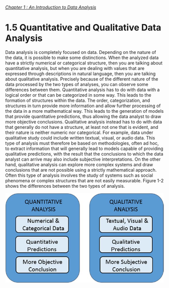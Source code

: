 
[*Chapter 1 : An Introduction to Data Analysis*](./)

# 1.5 Quantitative and Qualitative Data Analysis

Data analysis is completely focused on data. Depending on the nature of the data, it is possible to make some distinctions.
When the analyzed data have a strictly numerical or categorical structure, then you are talking about quantitative analysis, but when you are dealing with values that are expressed through descriptions in natural language, then you are talking about qualitative analysis.
Precisely because of the different nature of the data processed by the two types of analyses, you can observe some differences between them.
Quantitative analysis has to do with data with a logical order or that can be categorized in some way. This leads to the formation of structures within the data.
The order, categorization, and structures in turn provide more information and allow further processing of the data in a more mathematical way. This leads to the generation of models that provide quantitative predictions, thus allowing the data analyst to draw more objective conclusions.
Qualitative analysis instead has to do with data that generally do not have a structure, at least not one that is evident, and their nature is neither numeric nor categorical. For example, data under qualitative study could include written textual, visual, or audio data. This type of analysis must therefore be based on methodologies, often ad hoc, to extract information that will generally lead to models capable of providing qualitative predictions, with the result that the conclusions to which the data analyst can arrive
may also include subjective interpretations. On the other hand, qualitative analysis can explore more complex systems and draw conclusions that are not possible using a strictly mathematical approach. Often this type of analysis involves the study of systems such as social phenomena or complex structures that are not easily measurable.
Figure 1-2 shows the differences between the two types of analysis.

![Figure 1-2](images/figure_1_2.png)


